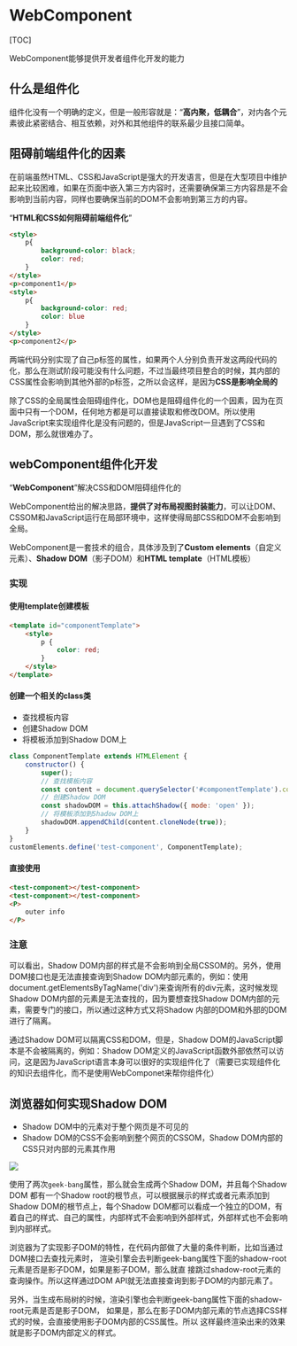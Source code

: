 # WebComponent

[TOC]

WebComponent能够提供开发者组件化开发的能力

## 什么是组件化

组件化没有一个明确的定义，但是一般形容就是：“**高内聚，低耦合**”，对内各个元素彼此紧密结合、相互依赖，对外和其他组件的联系最少且接口简单。

## 阻碍前端组件化的因素

在前端虽然HTML、CSS和JavaScript是强大的开发语言，但是在大型项目中维护起来比较困难，如果在页面中嵌入第三方内容时，还需要确保第三方内容昂是不会影响到当前内容，同样也要确保当前的DOM不会影响到第三方的内容。

“**HTML和CSS如何阻碍前端组件化**”

```html
<style>
    p{
        background-color: black;
        color: red;
    }
</style>
<p>component1</p>
<style>
    p{
        background-color: red;
        color: blue
    }
</style>
<p>component2</p>
```

两端代码分别实现了自己p标签的属性，如果两个人分别负责开发这两段代码的化，那么在测试阶段可能没有什么问题，不过当最终项目整合的时候，其内部的CSS属性会影响到其他外部的p标签，之所以会这样，是因为**CSS是影响全局的**

除了CSS的全局属性会阻碍组件化，DOM也是阻碍组件化的一个因素，因为在页面中只有一个DOM，任何地方都是可以直接读取和修改DOM。所以使用JavaScript来实现组件化是没有问题的，但是JavaScript一旦遇到了CSS和DOM，那么就很难办了。

## webComponent组件化开发

“**WebComponent**”解决CSS和DOM阻碍组件化的

WebComponent给出的解决思路，**提供了对布局视图封装能力**，可以让DOM、CSSOM和JavaScript运行在局部环境中，这样使得局部CSS和DOM不会影响到全局。

WebComponent是一套技术的组合，具体涉及到了**Custom elements**（自定义元素）、**Shadow DOM**（影子DOM）和**HTML template**（HTML模板）

### 实现

#### 使用template创建模板

```html
<template id="componentTemplate">
    <style>
        p {
            color: red;
        }
    </style>
</template>
```



#### 创建一个相关的class类

- 查找模板内容
- 创建Shadow DOM
- 将模板添加到Shadow DOM上

```js
class ComponentTemplate extends HTMLElement {
    constructor() {
        super();
        // 查找模板内容
        const content = document.querySelector('#componentTemplate').content;
        // 创建Shadow DOM
        const shadowDOM = this.attachShadow({ mode: 'open' });
        // 将模板添加到Shadow DOM上
        shadowDOM.appendChild(content.cloneNode(true));
    }
}
customElements.define('test-component', ComponentTemplate);
```



#### 直接使用

```html
<test-component></test-component>
<test-component></test-component>
<P>
    outer info
</P>
```

### 注意

可以看出，Shadow DOM内部的样式是不会影响到全局CSSOM的。另外，使用DOM接口也是无法直接查询到Shadow DOM内部元素的，例如：使用document.getElementsByTagName('div')来查询所有的div元素，这时候发现Shadow DOM内部的元素是无法查找的，因为要想查找Shadow DOM内部的元素，需要专门的接口，所以通过这种方式又将Shadow 内部的DOM和外部的DOM进行了隔离。

通过Shadow DOM可以隔离CSS和DOM，但是，Shadow DOM的JavaScript脚本是不会被隔离的，例如：Shadow DOM定义的JavaScript函数外部依然可以访问，这是因为JavaScript语言本身可以很好的实现组件化了（需要已实现组件化的知识去组件化，而不是使用WebComponet来帮你组件化）

## 浏览器如何实现Shadow DOM

- Shadow DOM中的元素对于整个网页是不可见的
- Shadow DOM的CSS不会影响到整个网页的CSSOM，Shadow DOM内部的CSS只对内部的元素其作用

![](I:\myFuture\桌面资料\面试\学习图片\ShadowDOM示意图.png)

使用了两次`geek-bang`属性，那么就会生成两个Shadow DOM，并且每个Shadow DOM 都有一个Shadow root的根节点，可以根据展示的样式或者元素添加到Shadow DOM的根节点上，每个Shadow DOM都可以看成一个独立的DOM，有着自己的样式、自己的属性，内部样式不会影响到外部样式，外部样式也不会影响到内部样式。

浏览器为了实现影⼦DOM的特性，在代码内部做了⼤量的条件判断，⽐如当通过DOM接口去查找元素时， 渲染引擎会去判断geek-bang属性下⾯的shadow-root元素是否是影⼦DOM，如果是影⼦DOM，那么就直 接跳过shadow-root元素的查询操作。所以这样通过DOM API就⽆法直接查询到影⼦DOM的内部元素了。 

另外，当⽣成布局树的时候，渲染引擎也会判断geek-bang属性下⾯的shadow-root元素是否是影⼦DOM， 如果是，那么在影⼦DOM内部元素的节点选择CSS样式的时候，会直接使⽤影⼦DOM内部的CSS属性。所以 这样最终渲染出来的效果就是影⼦DOM内部定义的样式。 